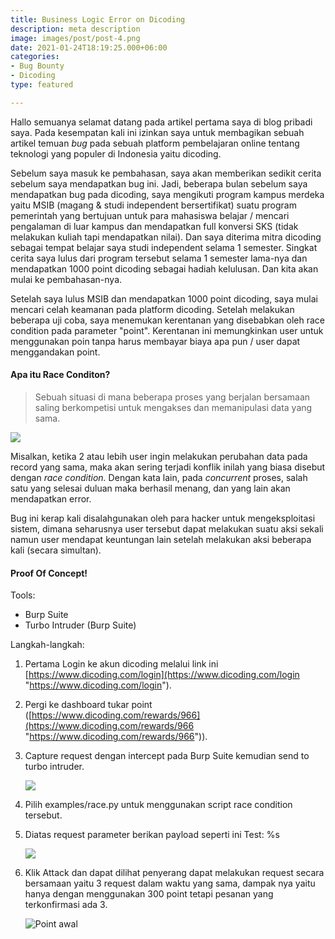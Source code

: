 ```yaml
---
title: Business Logic Error on Dicoding
description: meta description
image: images/post/post-4.png
date: 2021-01-24T18:19:25.000+06:00
categories:
- Bug Bounty
- Dicoding
type: featured

---
```

Hallo semuanya selamat datang pada artikel pertama saya di blog pribadi saya. Pada kesempatan kali ini izinkan saya untuk membagikan sebuah artikel temuan _bug_ pada sebuah platform pembelajaran online tentang teknologi yang populer di Indonesia yaitu dicoding.

Sebelum saya masuk ke pembahasan, saya akan memberikan sedikit cerita sebelum saya mendapatkan bug ini. Jadi, beberapa bulan sebelum saya mendapatkan bug pada dicoding, saya mengikuti program kampus merdeka yaitu MSIB (magang & studi independent bersertifikat) suatu program pemerintah yang bertujuan untuk para mahasiswa belajar / mencari pengalaman di luar kampus dan mendapatkan full konversi SKS (tidak melakukan kuliah tapi mendapatkan nilai). Dan saya diterima mitra dicoding sebagai tempat belajar saya studi independent selama 1 semester. Singkat cerita saya lulus dari program tersebut selama 1 semester lama-nya dan mendapatkan 1000 point dicoding sebagai hadiah kelulusan. Dan kita akan mulai ke pembahasan-nya.

Setelah saya lulus MSIB dan mendapatkan 1000 point dicoding, saya mulai mencari celah keamanan pada platform dicoding. Setelah melakukan beberapa uji coba, saya menemukan kerentanan yang disebabkan oleh race condition pada parameter "point". Kerentanan ini memungkinkan user untuk menggunakan poin tanpa harus membayar biaya apa pun / user dapat menggandakan point.

#### Apa itu Race Conditon?

> Sebuah situasi di mana beberapa proses yang berjalan bersamaan saling berkompetisi untuk mengakses dan memanipulasi data yang sama.

![](https://miro.medium.com/v2/resize:fit:360/0*DVIMwe5k8C4g7dsq.png)

Misalkan, ketika 2 atau lebih user ingin melakukan perubahan data pada record yang sama, maka akan sering terjadi konflik inilah yang biasa disebut dengan _race condition._ Dengan kata lain, pada _concurrent_ proses, salah satu yang selesai duluan maka berhasil menang, dan yang lain akan mendapatkan error.

Bug ini kerap kali disalahgunakan oleh para hacker untuk mengeksploitasi sistem, dimana seharusnya user tersebut dapat melakukan suatu aksi sekali namun user mendapat keuntungan lain setelah melakukan aksi beberapa kali (secara simultan).

#### Proof Of Concept!

Tools:

* Burp Suite
* Turbo Intruder (Burp Suite)

Langkah-langkah:

1. Pertama Login ke akun dicoding melalui link ini [https://www.dicoding.com/login](https://www.dicoding.com/login "https://www.dicoding.com/login").
2. Pergi ke dashboard tukar point ([https://www.dicoding.com/rewards/966](https://www.dicoding.com/rewards/966 "https://www.dicoding.com/rewards/966")).
3. Capture request dengan intercept pada Burp Suite kemudian send to turbo intruder.

   ![](/images/dicoding-poc-1.png)
4. Pilih examples/race.py untuk menggunakan script race condition tersebut.
5. Diatas request parameter berikan payload seperti ini Test: %s

   ![](/images/dicoding-poc-2.png)
6. Klik Attack dan dapat dilihat penyerang dapat melakukan request secara bersamaan yaitu 3 request dalam waktu yang sama, dampak nya yaitu hanya dengan menggunakan 300 point tetapi pesanan yang terkonfirmasi ada 3.

   ![Point awal](/images/dicoding-poc-3.png "Point awal")